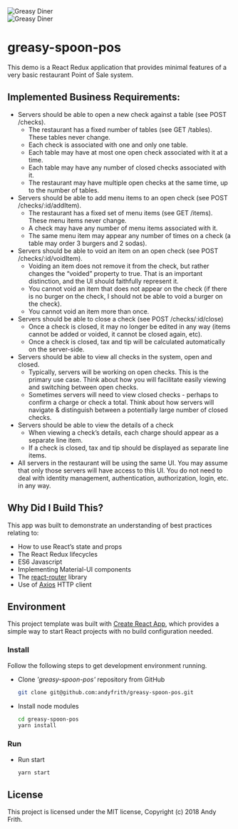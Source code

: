 <img src="https://raw.githubusercontent.com/andyfrith/react-portal/master/public/img/GreasyDiner1.png" alt="Greasy Diner" align="center" />
<br />
<img src="https://raw.githubusercontent.com/andyfrith/react-portal/master/public/img/GreasyDiner2.png" alt="Greasy Diner" align="center" />

# greasy-spoon-pos

This demo is a React Redux application that provides minimal features of a very basic restaurant Point of Sale system.

## Implemented Business Requirements:

* Servers should be able to open a new check against a table (see POST /checks).
  * The restaurant has a fixed number of tables (see GET /tables). These tables never change.
  * Each check is associated with one and only one table.
  * Each table may have at most one open check associated with it at a time.
  * Each table may have any number of closed checks associated with it.
  * The restaurant may have multiple open checks at the same time, up to the number of tables.
* Servers should be able to add menu items to an open check (see POST /checks/:id/addItem).
  * The restaurant has a fixed set of menu items (see GET /items). These menu items never change.
  * A check may have any number of menu items associated with it.
  * The same menu item may appear any number of times on a check (a table may order 3 burgers and 2 sodas).
* Servers should be able to void an item on an open check (see POST /checks/:id/voidItem).
  * Voiding an item does not remove it from the check, but rather changes the “voided” property to true. That is an important distinction, and the UI should faithfully represent it.
  * You cannot void an item that does not appear on the check (if there is no burger on the check, I should not be able to void a burger on the check).
  * You cannot void an item more than once.
* Servers should be able to close a check (see POST /checks/:id/close)
  * Once a check is closed, it may no longer be edited in any way (items cannot be added or voided, it cannot be closed again, etc).
  * Once a check is closed, tax and tip will be calculated automatically on the server-side.
* Servers should be able to view all checks in the system, open and closed.
  * Typically, servers will be working on open checks. This is the primary use case. Think about how you will facilitate easily viewing and switching between open checks.
  * Sometimes servers will need to view closed checks - perhaps to confirm a charge or check a total. Think about how servers will navigate & distinguish between a potentially large number of closed checks.
* Servers should be able to view the details of a check
  * When viewing a check’s details, each charge should appear as a separate line item.
  * If a check is closed, tax and tip should be displayed as separate line items.
* All servers in the restaurant will be using the same UI. You may assume that only those servers will have access to this UI. You do not need to deal with identity management, authentication, authorization, login, etc. in any way.

## Why Did I Build This?

This app was built to demonstrate an understanding of best practices relating to:

* How to use React’s state and props
* The React Redux lifecycles
* ES6 Javascript
* Implementing Material-UI components
* The [react-router](https://reacttraining.com/react-router/) library
* Use of [Axios](https://github.com/axios/axios) HTTP client

## Environment

This project template was built with [Create React App](https://github.com/facebookincubator/create-react-app), which provides a simple way to start React projects with no build configuration needed.

### Install

Follow the following steps to get development environment running.

* Clone _'greasy-spoon-pos'_ repository from GitHub

  ```bash
  git clone git@github.com:andyfrith/greasy-spoon-pos.git
  ```

* Install node modules

  ```bash
  cd greasy-spoon-pos
  yarn install
  ```

### Run

* Run start

  ```bash
  yarn start
  ```

## License

This project is licensed under the MIT license, Copyright (c) 2018 Andy Frith.
